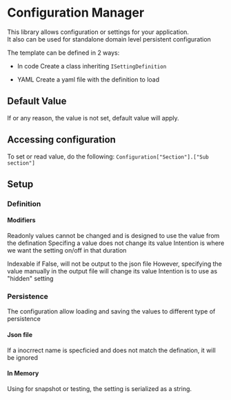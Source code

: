 ﻿# Configuration Manager

This library allows configuration or settings for your application. <br/>
It also can be used for standalone domain level persistent configuration


The template can be defined in 2 ways:
 - In code
	Create a class inheriting `ISettingDefinition`  

 - YAML
	Create a yaml file with the definition to load


## Default Value
If or any reason, the value is not set, default value will apply.

## Accessing configuration
To set or read value, do the following: `Configuration["Section"].["Sub section"]`

## Setup

### Definition

#### Modifiers
Readonly values cannot be changed and is designed to use the value from the defination
Specifing a value does not change its value
Intention is where we want the setting on/off in that duration


Indexable if False, will not be output to the json file
However, specifying the value manually in the output file will change its value
Intention is to use as "hidden" setting

### Persistence
The configuration allow loading and saving the values to different type of persistence

#### Json file
If a inocrrect name is specficied and does not match the defination, it will be ignored

#### In Memory
Using for snapshot or testing, the setting is serialized as a string.
